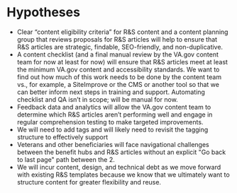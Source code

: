 # Hypotheses

- Clear “content eligibility criteria” for R&S content and a content planning group that reviews proposals for R&S articles will help to ensure that R&S articles are strategic, findable, SEO-friendly, and non-duplicative.
- A content checklist  (and a final manual review by the VA.gov content team for now at least for now) will ensure that R&S articles meet at least the minimum VA.gov content and accessibility standards. We want to find out how much of this work needs to be done by the content team vs., for example, a SiteImprove or the CMS or another tool so that we can better inform next steps in training and support. Automating checklist and QA isn’t in scope; will be manual for now.
- Feedback data and analytics will allow the VA.gov content team to determine which R&S articles aren’t performing well and engage in regular comprehension testing to make targeted improvements.
- We will need to add tags and will likely need to revisit the tagging structure to effectively support  
- Veterans and other beneficiaries will face navigational challenges between the benefit hubs and R&S articles without an explicit "Go back to last page" path between the 2.
- We will incur content, design, and technical debt as we move forward with existing R&S templates because we know that we ultimately want to structure content for greater flexibility and reuse.
